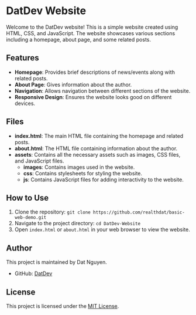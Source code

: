 # DatDev Website

Welcome to the DatDev website! This is a simple website created using HTML, CSS, and JavaScript. The website showcases various sections including a homepage, about page, and some related posts.

## Features

- **Homepage**: Provides brief descriptions of news/events along with related posts.
- **About Page**: Gives information about the author.
- **Navigation**: Allows navigation between different sections of the website.
- **Responsive Design**: Ensures the website looks good on different devices.

## Files

- **index.html**: The main HTML file containing the homepage and related posts.
- **about.html**: The HTML file containing information about the author.
- **assets**: Contains all the necessary assets such as images, CSS files, and JavaScript files.
  - **images**: Contains images used in the website.
  - **css**: Contains stylesheets for styling the website.
  - **js**: Contains JavaScript files for adding interactivity to the website.

## How to Use

1. Clone the repository: `git clone https://github.com/realthdat/basic-web-demo.git`
2. Navigate to the project directory: `cd DatDev-Website`
3. Open `index.html` or `about.html` in your web browser to view the website.

## Author

This project is maintained by Dat Nguyen.

- GitHub: [DatDev](https://github.com/realthdat)

## License

This project is licensed under the [MIT License](LICENSE).
